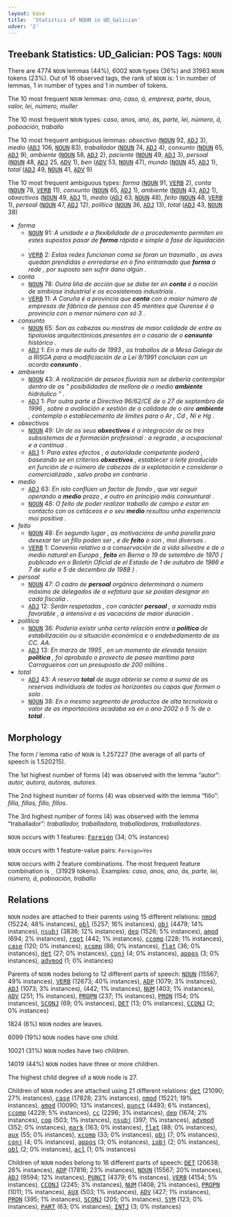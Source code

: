 ```yaml
---
layout: base
title:  'Statistics of NOUN in UD_Galician'
udver: '2'
---
```


## Treebank Statistics: UD_Galician: POS Tags: `NOUN`

There are 4774 `NOUN` lemmas (44%), 6002 `NOUN` types (36%) and 31963 `NOUN` tokens (23%).
Out of 16 observed tags, the rank of `NOUN` is: 1 in number of lemmas, 1 in number of types and 1 in number of tokens.

The 10 most frequent `NOUN` lemmas: <em>ano, caso, á, empresa, parte, dous, valor, lei, número, muller</em>

The 10 most frequent `NOUN` types:  <em>caso, anos, ano, ás, parte, lei, número, á, poboación, traballo</em>

The 10 most frequent ambiguous lemmas: <em>obxectivo</em> (<tt><a href="gl-pos-NOUN.html">NOUN</a></tt> 92, <tt><a href="gl-pos-ADJ.html">ADJ</a></tt> 3), <em>medio</em> (<tt><a href="gl-pos-ADJ.html">ADJ</a></tt> 106, <tt><a href="gl-pos-NOUN.html">NOUN</a></tt> 83), <em>traballador</em> (<tt><a href="gl-pos-NOUN.html">NOUN</a></tt> 74, <tt><a href="gl-pos-ADJ.html">ADJ</a></tt> 4), <em>conxunto</em> (<tt><a href="gl-pos-NOUN.html">NOUN</a></tt> 65, <tt><a href="gl-pos-ADJ.html">ADJ</a></tt> 9), <em>ambiente</em> (<tt><a href="gl-pos-NOUN.html">NOUN</a></tt> 58, <tt><a href="gl-pos-ADJ.html">ADJ</a></tt> 2), <em>paciente</em> (<tt><a href="gl-pos-NOUN.html">NOUN</a></tt> 49, <tt><a href="gl-pos-ADJ.html">ADJ</a></tt> 3), <em>persoal</em> (<tt><a href="gl-pos-NOUN.html">NOUN</a></tt> 48, <tt><a href="gl-pos-ADJ.html">ADJ</a></tt> 25, <tt><a href="gl-pos-ADV.html">ADV</a></tt> 1), <em>ben</em> (<tt><a href="gl-pos-ADV.html">ADV</a></tt> 53, <tt><a href="gl-pos-NOUN.html">NOUN</a></tt> 47), <em>mundo</em> (<tt><a href="gl-pos-NOUN.html">NOUN</a></tt> 45, <tt><a href="gl-pos-ADJ.html">ADJ</a></tt> 1), <em>total</em> (<tt><a href="gl-pos-ADJ.html">ADJ</a></tt> 49, <tt><a href="gl-pos-NOUN.html">NOUN</a></tt> 41, <tt><a href="gl-pos-ADV.html">ADV</a></tt> 9)

The 10 most frequent ambiguous types:  <em>forma</em> (<tt><a href="gl-pos-NOUN.html">NOUN</a></tt> 91, <tt><a href="gl-pos-VERB.html">VERB</a></tt> 2), <em>conta</em> (<tt><a href="gl-pos-NOUN.html">NOUN</a></tt> 78, <tt><a href="gl-pos-VERB.html">VERB</a></tt> 11), <em>conxunto</em> (<tt><a href="gl-pos-NOUN.html">NOUN</a></tt> 65, <tt><a href="gl-pos-ADJ.html">ADJ</a></tt> 1), <em>ambiente</em> (<tt><a href="gl-pos-NOUN.html">NOUN</a></tt> 43, <tt><a href="gl-pos-ADJ.html">ADJ</a></tt> 1), <em>obxectivos</em> (<tt><a href="gl-pos-NOUN.html">NOUN</a></tt> 49, <tt><a href="gl-pos-ADJ.html">ADJ</a></tt> 1), <em>medio</em> (<tt><a href="gl-pos-ADJ.html">ADJ</a></tt> 63, <tt><a href="gl-pos-NOUN.html">NOUN</a></tt> 48), <em>feito</em> (<tt><a href="gl-pos-NOUN.html">NOUN</a></tt> 48, <tt><a href="gl-pos-VERB.html">VERB</a></tt> 1), <em>persoal</em> (<tt><a href="gl-pos-NOUN.html">NOUN</a></tt> 47, <tt><a href="gl-pos-ADJ.html">ADJ</a></tt> 12), <em>política</em> (<tt><a href="gl-pos-NOUN.html">NOUN</a></tt> 36, <tt><a href="gl-pos-ADJ.html">ADJ</a></tt> 13), <em>total</em> (<tt><a href="gl-pos-ADJ.html">ADJ</a></tt> 43, <tt><a href="gl-pos-NOUN.html">NOUN</a></tt> 38)


* <em>forma</em>
  * <tt><a href="gl-pos-NOUN.html">NOUN</a></tt> 91: <em>A unidade e a flexibilidade de o procedemento permiten en estes supostos pasar de <b>forma</b> rápida e simple á fase de liquidación .</em>
  * <tt><a href="gl-pos-VERB.html">VERB</a></tt> 2: <em>Estas redes funcionan coma se foran un trasmallo , as aves quedan prendidas o enrredarse en o fino entramado que <b>forma</b> a rede , por suposto sen sufrir dano algún .</em>
* <em>conta</em>
  * <tt><a href="gl-pos-NOUN.html">NOUN</a></tt> 78: <em>Outra liña de acción que se debe ter en <b>conta</b> é a noción de simbiose industrial e os ecosistemas industriais .</em>
  * <tt><a href="gl-pos-VERB.html">VERB</a></tt> 11: <em>A Coruña é a provincia que <b>conta</b> con o maior número de empresas de fábrica de pensos con 45 mentres que Ourense é a provincia con o menor número con só 3 .</em>
* <em>conxunto</em>
  * <tt><a href="gl-pos-NOUN.html">NOUN</a></tt> 65: <em>Son as cabezas ou mostras de maior calidade de entre as tipoloxías arquitectónicas presentes en o casarío de o <b>conxunto</b> histórico .</em>
  * <tt><a href="gl-pos-ADJ.html">ADJ</a></tt> 1: <em>En o mes de xullo de 1993 , os traballos de a Mesa Galega de a RISGA para a modificiación de a Lei 9/1991 concluían con un acordo <b>conxunto</b> .</em>
* <em>ambiente</em>
  * <tt><a href="gl-pos-NOUN.html">NOUN</a></tt> 43: <em>A realización de paseos fluviais non se debería contemplar dentro de as " posibilidades de mellora de o medio <b>ambiente</b> hidráulico " .</em>
  * <tt><a href="gl-pos-ADJ.html">ADJ</a></tt> 1: <em>Por outra parte a Directiva 96/62/CE de o 27 de septembro de 1996 , sobre a avaliación e xestión de a calidade de o aire <b>ambiente</b> , contempla o establecemento de límites para o Ar , Cd , Ni e Hg .</em>
* <em>obxectivos</em>
  * <tt><a href="gl-pos-NOUN.html">NOUN</a></tt> 49: <em>Un de os seus <b>obxectivos</b> é a integración de os tres subsistemas de a formación profesional : a regrada , a ocupacional e a continua .</em>
  * <tt><a href="gl-pos-ADJ.html">ADJ</a></tt> 1: <em>Para estes efectos , a autoridade competente poderá , baseando se en criterios <b>obxectivos</b> , establecer o leite producido en función de o número de cabezas de a explotación e considerar o comercializado , salvo proba en contrario .</em>
* <em>medio</em>
  * <tt><a href="gl-pos-ADJ.html">ADJ</a></tt> 63: <em>En isto conflúen un factor de fondo , que vai seguir operando a <b>medio</b> prazo , e outro en principio máis conxuntural .</em>
  * <tt><a href="gl-pos-NOUN.html">NOUN</a></tt> 48: <em>O feito de poder realizar traballo de campo e estar en contacto con os cetáceos e o seu <b>medio</b> resultou unha experiencia moi positiva .</em>
* <em>feito</em>
  * <tt><a href="gl-pos-NOUN.html">NOUN</a></tt> 48: <em>En segundo lugar , as motivacións de unha parella para desexar ter un fillo poden ser , e de <b>feito</b> o son , moi diversas .</em>
  * <tt><a href="gl-pos-VERB.html">VERB</a></tt> 1: <em>Convenio relativo a a conservación de a vida silvestre e de o medio natural en Europa , <b>feito</b> en Berna o 19 de setembro de 1970 ( publicado en o Boletín Oficial de el Estado de 1 de outubro de 1986 e 7 de xuño e 5 de decembro de 1988 ) .</em>
* <em>persoal</em>
  * <tt><a href="gl-pos-NOUN.html">NOUN</a></tt> 47: <em>O cadro de <b>persoal</b> orgánico determinará o número máximo de delegados de a xefatura que se poidan designar en cada fiscalía .</em>
  * <tt><a href="gl-pos-ADJ.html">ADJ</a></tt> 12: <em>Serán respetadas , con carácter <b>persoal</b> , a xornada máis favorable , a intensiva e as vacacións de maior duración .</em>
* <em>política</em>
  * <tt><a href="gl-pos-NOUN.html">NOUN</a></tt> 36: <em>Podería existir unha certa relación entre a <b>política</b> de estabilización ou a situación económica e o endebedamento de as CC. AA.</em>
  * <tt><a href="gl-pos-ADJ.html">ADJ</a></tt> 13: <em>En marzo de 1995 , en un momento de elevada tensión <b>política</b> , foi aprobado o proxecto de paseo marítimo para Carragueiros con un presuposto de 200 millóns .</em>
* <em>total</em>
  * <tt><a href="gl-pos-ADJ.html">ADJ</a></tt> 43: <em>A reserva <b>total</b> de auga obtería se como a suma de as reservas individuais de todos os horizontes ou capas que formen o solo .</em>
  * <tt><a href="gl-pos-NOUN.html">NOUN</a></tt> 38: <em>En o mesmo segmento de productos de alta tecnoloxía o valor de as importacións acadaba xa en o ano 2002 o 5 % de o <b>total</b> .</em>

## Morphology

The form / lemma ratio of `NOUN` is 1.257227 (the average of all parts of speech is 1.520215).

The 1st highest number of forms (4) was observed with the lemma “autor”: <em>autor, autora, autoras, autores</em>.

The 2nd highest number of forms (4) was observed with the lemma “fillo”: <em>filla, fillas, fillo, fillos</em>.

The 3rd highest number of forms (4) was observed with the lemma “traballador”: <em>traballador, traballadora, traballadoras, traballadores</em>.

`NOUN` occurs with 1 features: <tt><a href="gl-feat-Foreign.html">Foreign</a></tt> (34; 0% instances)

`NOUN` occurs with 1 feature-value pairs: `Foreign=Yes`

`NOUN` occurs with 2 feature combinations.
The most frequent feature combination is `_` (31929 tokens).
Examples: <em>caso, anos, ano, ás, parte, lei, número, á, poboación, traballo</em>


## Relations

`NOUN` nodes are attached to their parents using 15 different relations: <tt><a href="gl-dep-nmod.html">nmod</a></tt> (15224; 48% instances), <tt><a href="gl-dep-obl.html">obl</a></tt> (5257; 16% instances), <tt><a href="gl-dep-obj.html">obj</a></tt> (4479; 14% instances), <tt><a href="gl-dep-nsubj.html">nsubj</a></tt> (3836; 12% instances), <tt><a href="gl-dep-dep.html">dep</a></tt> (1526; 5% instances), <tt><a href="gl-dep-amod.html">amod</a></tt> (694; 2% instances), <tt><a href="gl-dep-root.html">root</a></tt> (442; 1% instances), <tt><a href="gl-dep-ccomp.html">ccomp</a></tt> (228; 1% instances), <tt><a href="gl-dep-case.html">case</a></tt> (120; 0% instances), <tt><a href="gl-dep-xcomp.html">xcomp</a></tt> (86; 0% instances), <tt><a href="gl-dep-flat.html">flat</a></tt> (36; 0% instances), <tt><a href="gl-dep-det.html">det</a></tt> (27; 0% instances), <tt><a href="gl-dep-conj.html">conj</a></tt> (4; 0% instances), <tt><a href="gl-dep-appos.html">appos</a></tt> (3; 0% instances), <tt><a href="gl-dep-advmod.html">advmod</a></tt> (1; 0% instances)

Parents of `NOUN` nodes belong to 12 different parts of speech: <tt><a href="gl-pos-NOUN.html">NOUN</a></tt> (15567; 49% instances), <tt><a href="gl-pos-VERB.html">VERB</a></tt> (12673; 40% instances), <tt><a href="gl-pos-ADP.html">ADP</a></tt> (1079; 3% instances), <tt><a href="gl-pos-ADJ.html">ADJ</a></tt> (1073; 3% instances),  (442; 1% instances), <tt><a href="gl-pos-NUM.html">NUM</a></tt> (403; 1% instances), <tt><a href="gl-pos-ADV.html">ADV</a></tt> (251; 1% instances), <tt><a href="gl-pos-PROPN.html">PROPN</a></tt> (237; 1% instances), <tt><a href="gl-pos-PRON.html">PRON</a></tt> (154; 0% instances), <tt><a href="gl-pos-SCONJ.html">SCONJ</a></tt> (69; 0% instances), <tt><a href="gl-pos-DET.html">DET</a></tt> (13; 0% instances), <tt><a href="gl-pos-CCONJ.html">CCONJ</a></tt> (2; 0% instances)

1824 (6%) `NOUN` nodes are leaves.

6099 (19%) `NOUN` nodes have one child.

10021 (31%) `NOUN` nodes have two children.

14019 (44%) `NOUN` nodes have three or more children.

The highest child degree of a `NOUN` node is 27.

Children of `NOUN` nodes are attached using 21 different relations: <tt><a href="gl-dep-det.html">det</a></tt> (21090; 27% instances), <tt><a href="gl-dep-case.html">case</a></tt> (17828; 23% instances), <tt><a href="gl-dep-nmod.html">nmod</a></tt> (15221; 19% instances), <tt><a href="gl-dep-amod.html">amod</a></tt> (10090; 13% instances), <tt><a href="gl-dep-punct.html">punct</a></tt> (4493; 6% instances), <tt><a href="gl-dep-ccomp.html">ccomp</a></tt> (4229; 5% instances), <tt><a href="gl-dep-cc.html">cc</a></tt> (2296; 3% instances), <tt><a href="gl-dep-dep.html">dep</a></tt> (1674; 2% instances), <tt><a href="gl-dep-cop.html">cop</a></tt> (503; 1% instances), <tt><a href="gl-dep-nsubj.html">nsubj</a></tt> (397; 1% instances), <tt><a href="gl-dep-advmod.html">advmod</a></tt> (352; 0% instances), <tt><a href="gl-dep-mark.html">mark</a></tt> (163; 0% instances), <tt><a href="gl-dep-flat.html">flat</a></tt> (88; 0% instances), <tt><a href="gl-dep-aux.html">aux</a></tt> (55; 0% instances), <tt><a href="gl-dep-xcomp.html">xcomp</a></tt> (33; 0% instances), <tt><a href="gl-dep-obj.html">obj</a></tt> (7; 0% instances), <tt><a href="gl-dep-conj.html">conj</a></tt> (4; 0% instances), <tt><a href="gl-dep-appos.html">appos</a></tt> (3; 0% instances), <tt><a href="gl-dep-iobj.html">iobj</a></tt> (2; 0% instances), <tt><a href="gl-dep-obl.html">obl</a></tt> (2; 0% instances), <tt><a href="gl-dep-acl.html">acl</a></tt> (1; 0% instances)

Children of `NOUN` nodes belong to 16 different parts of speech: <tt><a href="gl-pos-DET.html">DET</a></tt> (20638; 26% instances), <tt><a href="gl-pos-ADP.html">ADP</a></tt> (17816; 23% instances), <tt><a href="gl-pos-NOUN.html">NOUN</a></tt> (15567; 20% instances), <tt><a href="gl-pos-ADJ.html">ADJ</a></tt> (9594; 12% instances), <tt><a href="gl-pos-PUNCT.html">PUNCT</a></tt> (4379; 6% instances), <tt><a href="gl-pos-VERB.html">VERB</a></tt> (4154; 5% instances), <tt><a href="gl-pos-CCONJ.html">CCONJ</a></tt> (2245; 3% instances), <tt><a href="gl-pos-NUM.html">NUM</a></tt> (1408; 2% instances), <tt><a href="gl-pos-PROPN.html">PROPN</a></tt> (1011; 1% instances), <tt><a href="gl-pos-AUX.html">AUX</a></tt> (503; 1% instances), <tt><a href="gl-pos-ADV.html">ADV</a></tt> (427; 1% instances), <tt><a href="gl-pos-PRON.html">PRON</a></tt> (395; 1% instances), <tt><a href="gl-pos-SCONJ.html">SCONJ</a></tt> (205; 0% instances), <tt><a href="gl-pos-SYM.html">SYM</a></tt> (123; 0% instances), <tt><a href="gl-pos-PART.html">PART</a></tt> (63; 0% instances), <tt><a href="gl-pos-INTJ.html">INTJ</a></tt> (3; 0% instances)


